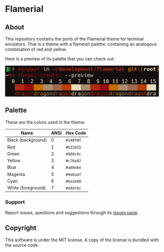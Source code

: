 # Flamerial
## About
This repository contains the ports of the Flamerial theme for terminal
emulators. That is a theme with a flameish palette: containing an
analogous combination of red and yellow.

Here is a preview of its palette that you can check out:

![](preview.png)

## Palette
These are the colors used in the theme:

| Name                | ANSI | Hex Code  |
| ------------------- | ---- | --------- |
| Black (background)  | 0    | `#140f0f` |
| Red                 | 1    | `#b32815` |
| Green               | 2    | `#960c0c` |
| Yellow              | 3    | `#c76e02` |
| Blue                | 4    | `#a88e6e` |
| Magenta             | 5    | `#9e6a4f` |
| Cyan                | 6    | `#ba3e00` |
| White (foreground)  | 7    | `#e8dcbc` |

### Support
Report issues, questions and suggestions through its [issues page](https://github.com/skippyr/flamerial/issues).

## Copyright
This software is under the MIT license. A copy of the license is bundled with
the source code.
